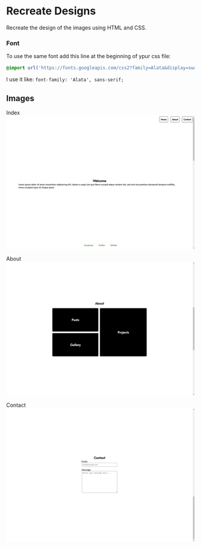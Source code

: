 # Recreate Designs
Recreate the design of the images using HTML and CSS.

### Font
To use the same font add this line at the beginning of ypur css file:
```css
@import url('https://fonts.googleapis.com/css2?family=Alata&display=swap');
```

I use it like: `font-family: 'Alata', sans-serif;`

## Images

Index
![index](./images/index.png)

About
![about](./images/about.png)

Contact
![contact](./images/contact.png)
